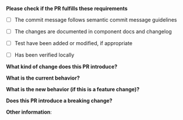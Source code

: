 **Please check if the PR fulfills these requirements**
- [ ] The commit message follows semantic commit message guidelines
- [ ] The changes are documented in component docs and changelog
- [ ] Test have been added or modified, if appropriate
- [ ] Has been verified locally


**What kind of change does this PR introduce?** <!--(Bug fix, feature, docs update, ...)-->
<!--
  If this pull request is related to an issue, include:
  Closes #<issue_number>
  or
  Supports #<issue_number>
-->


**What is the current behavior?** <!--(You can also link to an open issue here)-->



**What is the new behavior (if this is a feature change)?**



**Does this PR introduce a breaking change?** <!--(What changes might users need to make in their application due to this PR?)-->



**Other information**:


